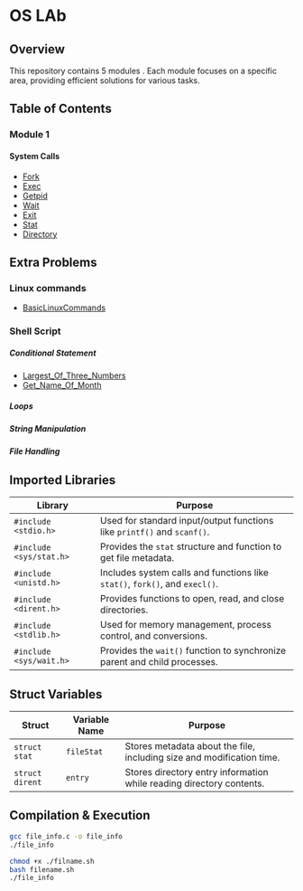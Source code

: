 # OS LAb

## Overview
This repository contains 5 modules . Each module focuses on a specific area, providing efficient solutions for various tasks.

## Table of Contents

### Module 1
#### System Calls
- [Fork](./Module%201/fork.c) 
- [Exec](./Module%201/exec.c) 
- [Getpid](./Module%201/fork.c) 
- [Wait](./Module%201/fork.c) 
- [Exit](./Module%201/fork.c) 
- [Stat](./Module%201/stat.c) 
- [Directory](./Module%201/directory.c) 
## Extra Problems
### Linux commands
-  [BasicLinuxCommands](./Other/BasicLinuxCommands.md)
### Shell Script
##### Conditional Statement
- [Largest_Of_Three_Numbers](./Other/ShellScript/Conditionals/LargestNum.sh)
- [Get_Name_Of_Month](./Other/ShellScript/Conditionals/MonthName.sh)
##### Loops
##### String Manipulation
##### File Handling

## Imported Libraries

| Library       | Purpose                                                         |
|--------------|-----------------------------------------------------------------|
| `#include <stdio.h>`  | Used for standard input/output functions like `printf()` and `scanf()`. |
| `#include <sys/stat.h>` | Provides the `stat` structure and function to get file metadata. |
| `#include <unistd.h>`  | Includes system calls and functions like `stat()`, `fork()`, and `execl()`. |
| `#include <dirent.h>`  | Provides functions to open, read, and close directories. |
| `#include <stdlib.h>`  | Used for memory management, process control, and conversions. |
| `#include <sys/wait.h>` | Provides the `wait()` function to synchronize parent and child processes. |

## Struct Variables

| Struct | Variable Name | Purpose |
|--------|--------------|---------|
| `struct stat` | `fileStat` | Stores metadata about the file, including size and modification time. |
| `struct dirent` | `entry` | Stores directory entry information while reading directory contents. |

## Compilation & Execution
```sh
gcc file_info.c -o file_info
./file_info
```

```sh
chmod +x ./filname.sh
bash filename.sh
./file_info
```